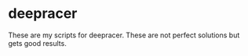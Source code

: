# deepracer

These are my scripts for deepracer. These are not perfect solutions but gets good results.
